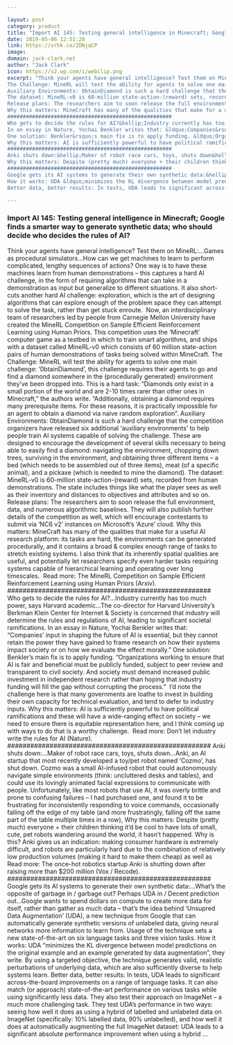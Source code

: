 ```yaml
---

layout: post
category: product
title: "Import AI 145: Testing general intelligence in Minecraft; Google finds a smarter way to generate synthetic data; who should decide who decides the rules of AI?"
date: 2019-05-06 12:51:28
link: https://vrhk.co/2DNjqCP
image: 
domain: jack-clark.net
author: "Jack Clark"
icon: https://s2.wp.com/i/webclip.png
excerpt: "Think your agents have general intelligence? Test them on MineRL:&hellip;Games as procedural simulators&hellip;How can we get machines to learn to perform complicated, lengthy sequences of actions? One way is to have these machines learn from human demonstrations &ndash; this captures a hard AI challenge, in the form of requiring algorithms that can take in a demonstration as input but generalize to different situations. It also short-cuts another hard AI challenge: exploration, which is the art of designing algorithms that can explore enough of the problem space they can attempt to solve the task, rather than get stuck enroute.&nbsp; Now, an interdisciplinary team of researchers led by people from Carnegie Mellon University have created the MineRL Competition on Sample Efficient Reinforcement Learning using Human Priors. This competition uses the &lsquo;Minecraft&rsquo; computer game as a testbed in which to train smart algorithms, and ships with a dataset called MineRL-v0 which consists of 60 million state-action pairs of human demonstrations of tasks being solved within MineCraft.
The Challenge: MineRL will test the ability for agents to solve one main challenge: &lsquo;0btainDiamond&rsquo;, this challenge requires their agents to go and find a diamond somewhere in the (procedurally generated) environment they&rsquo;ve been dropped into. This is a hard task: &ldquo;Diamonds only exist in a small portion of the world and are 2-10 times rarer than other ones in Minecraft,&rdquo; the authors write. &ldquo;Additionally, obtaining a diamond requires many prerequisite items. For these reasons, it is practically impossible for an agent to obtain a diamond via naive random exploration&rdquo;.
Auxiliary Environments: 0btainDiamond is such a hard challenge that the competition organizers have released six additional &lsquo;auxiliary environments&rsquo; to help people train AI systems capable of solving the challenge. These are designed to encourage the development of several skills necessary to being able to easily find a diamond: navigating the environment, chopping down trees, surviving in the environment, and obtaining three different items &ndash; a bed (which needs to be assembled out of three items), meat (of a specific animal), and a pickaxe (which is needed to mine the diamond).
The dataset: MineRL-v0 is 60-million state-action-(reward) sets, recorded from human demonstrations. The state includes things like what the player sees as well as their inventory and distances to objectives and attributes and so on.
Release plans: The researchers aim to soon release the full environment, data, and numerous algorithmic baselines. They will also publish further details of the competition as well, which will encourage contestants to submit via &lsquo;NC6 v2&rsquo; instances on Microsoft&rsquo;s &lsquo;Azure&rsquo; cloud.
Why this matters: MineCraft has many of the qualities that make for a useful AI research platform: its tasks are hard, the environments can be generated procedurally, and it contains a broad &amp; complex enough range of tasks to stretch existing systems. I also think that its inherently spatial qualities are useful, and potentially let researchers specify even harder tasks requiring systems capable of hierarchical learning and operating over long timescales.&nbsp;&nbsp;Read more: The MineRL Competition on Sample Efficient Reinforcement Learning using Human Priors (Arxiv).
#####################################################
Who gets to decide the rules for AI?&hellip;Industry currently has too much power, says Harvard academic&hellip;The co-director for Harvard University&rsquo;s Berkman Klein Center for Internet &amp; Society is concerned that industry will determine the rules and regulations of AI, leading to significant societal ramifications. 
In an essay in Nature, Yochai Benkler writes that: &ldquo;Companies&rsquo; input in shaping the future of AI is essential, but they cannot retain the power they have gained to frame research on how their systems impact society or on how we evaluate the effect morally.&rdquo;
One solution: Benkler&rsquo;s main fix is to apply funding. &ldquo;Organizations working to ensure that AI is fair and beneficial must be publicly funded, subject to peer review and transparent to civil society. And society must demand increased public investment in independent research rather than hoping that industry funding will fill the gap without corrupting the process.&rdquo;&nbsp; I&rsquo;d note the challenge here is that many governments are loathe to invest in building their own capacity for technical evaluation, and tend to defer to industry inputs.
Why this matters: AI is sufficiently powerful to have political ramifications and these will have a wide-ranging effect on society &ndash; we need to ensure there is equitable representation here, and I think coming up with ways to do that is a worthy challenge.&nbsp; Read more: Don&rsquo;t let industry write the rules for AI (Nature).
#####################################################
Anki shuts down:&hellip;Maker of robot race cars, toys, shuts down&hellip;Anki, an AI startup that most recently developed a toy/pet robot named &lsquo;Cozmo&rsquo;, has shut down. Cozmo was a small AI-infused robot that could autonomously navigate simple environments (think: uncluttered desks and tables), and could use its lovingly animated facial expressions to communicate with people. Unfortunately, like most robots that use AI, it was overly brittle and prone to confusing failures &ndash; I had purchased one, and found it to be frustrating for inconsistently responding to voice commands, occasionally falling off the edge of my table (and more frustratingly, falling off the same part of the table multiple times in a row), 
Why this matters: Despite (pretty much) everyone + their children thinking it&rsquo;d be cool to have lots of small, cute, pet robots wandering around the world, it hasn&rsquo;t happened. Why is this? Anki gives us an indication: making consumer hardware is extremely difficult, and robots are particularly hard due to the combination of relatively low production volumes (making it hard to make them cheap) as well as&nbsp; Read more: The once-hot robotics startup Anki is shutting down after raising more than $200 million (Vox / Recode).
#####################################################
Google gets its AI systems to generate their own synthetic data:&hellip;What&rsquo;s the opposite of garbage in / garbage out? Perhaps UDA in / Decent prediction out&hellip;Google wants to spend dollars on compute to create more data for itself, rather than gather as much data &ndash; that&rsquo;s the idea behind &lsquo;Unsupred Data Augmentation&rsquo; (UDA), a new technique from Google that can automatically generate synthetic versions of unlabeled data, giving neural networks more information to learn from. Usage of the technique sets a new state-of-the-art on six language tasks and three vision tasks. 
How it works: UDA &ldquo;minimizes the KL divergence between model predictions on the original example and an example generated by data augmentation&rdquo;, they write. By using a targeted objective, the technique generates valid, realistic perturbations of underlying data, which are also sufficiently diverse to help systems learn. 
Better data, better results: In tests, UDA leads to significant across-the-board improvements on a range of language tasks. It can also match (or approach) state-of-the-art performance on various tasks while using significantly less data. They also test their approach on ImageNet &ndash; a much more challenging task. They test UDA&rsquo;s performance in two ways: seeing how well it does as using a hybrid of labelled and unlabeled data on ImageNet (specifically: 10% labelled data, 90% unlabelled), and how well it does at automatically augmenting the full ImageNet dataset: UDA leads to a significant absolute performance improvement when using a hybrid …"

---
```


### Import AI 145: Testing general intelligence in Minecraft; Google finds a smarter way to generate synthetic data; who should decide who decides the rules of AI?

Think your agents have general intelligence? Test them on MineRL:&hellip;Games as procedural simulators&hellip;How can we get machines to learn to perform complicated, lengthy sequences of actions? One way is to have these machines learn from human demonstrations &ndash; this captures a hard AI challenge, in the form of requiring algorithms that can take in a demonstration as input but generalize to different situations. It also short-cuts another hard AI challenge: exploration, which is the art of designing algorithms that can explore enough of the problem space they can attempt to solve the task, rather than get stuck enroute.&nbsp; Now, an interdisciplinary team of researchers led by people from Carnegie Mellon University have created the MineRL Competition on Sample Efficient Reinforcement Learning using Human Priors. This competition uses the &lsquo;Minecraft&rsquo; computer game as a testbed in which to train smart algorithms, and ships with a dataset called MineRL-v0 which consists of 60 million state-action pairs of human demonstrations of tasks being solved within MineCraft.
The Challenge: MineRL will test the ability for agents to solve one main challenge: &lsquo;0btainDiamond&rsquo;, this challenge requires their agents to go and find a diamond somewhere in the (procedurally generated) environment they&rsquo;ve been dropped into. This is a hard task: &ldquo;Diamonds only exist in a small portion of the world and are 2-10 times rarer than other ones in Minecraft,&rdquo; the authors write. &ldquo;Additionally, obtaining a diamond requires many prerequisite items. For these reasons, it is practically impossible for an agent to obtain a diamond via naive random exploration&rdquo;.
Auxiliary Environments: 0btainDiamond is such a hard challenge that the competition organizers have released six additional &lsquo;auxiliary environments&rsquo; to help people train AI systems capable of solving the challenge. These are designed to encourage the development of several skills necessary to being able to easily find a diamond: navigating the environment, chopping down trees, surviving in the environment, and obtaining three different items &ndash; a bed (which needs to be assembled out of three items), meat (of a specific animal), and a pickaxe (which is needed to mine the diamond).
The dataset: MineRL-v0 is 60-million state-action-(reward) sets, recorded from human demonstrations. The state includes things like what the player sees as well as their inventory and distances to objectives and attributes and so on.
Release plans: The researchers aim to soon release the full environment, data, and numerous algorithmic baselines. They will also publish further details of the competition as well, which will encourage contestants to submit via &lsquo;NC6 v2&rsquo; instances on Microsoft&rsquo;s &lsquo;Azure&rsquo; cloud.
Why this matters: MineCraft has many of the qualities that make for a useful AI research platform: its tasks are hard, the environments can be generated procedurally, and it contains a broad &amp; complex enough range of tasks to stretch existing systems. I also think that its inherently spatial qualities are useful, and potentially let researchers specify even harder tasks requiring systems capable of hierarchical learning and operating over long timescales.&nbsp;&nbsp;Read more: The MineRL Competition on Sample Efficient Reinforcement Learning using Human Priors (Arxiv).
#####################################################
Who gets to decide the rules for AI?&hellip;Industry currently has too much power, says Harvard academic&hellip;The co-director for Harvard University&rsquo;s Berkman Klein Center for Internet &amp; Society is concerned that industry will determine the rules and regulations of AI, leading to significant societal ramifications. 
In an essay in Nature, Yochai Benkler writes that: &ldquo;Companies&rsquo; input in shaping the future of AI is essential, but they cannot retain the power they have gained to frame research on how their systems impact society or on how we evaluate the effect morally.&rdquo;
One solution: Benkler&rsquo;s main fix is to apply funding. &ldquo;Organizations working to ensure that AI is fair and beneficial must be publicly funded, subject to peer review and transparent to civil society. And society must demand increased public investment in independent research rather than hoping that industry funding will fill the gap without corrupting the process.&rdquo;&nbsp; I&rsquo;d note the challenge here is that many governments are loathe to invest in building their own capacity for technical evaluation, and tend to defer to industry inputs.
Why this matters: AI is sufficiently powerful to have political ramifications and these will have a wide-ranging effect on society &ndash; we need to ensure there is equitable representation here, and I think coming up with ways to do that is a worthy challenge.&nbsp; Read more: Don&rsquo;t let industry write the rules for AI (Nature).
#####################################################
Anki shuts down:&hellip;Maker of robot race cars, toys, shuts down&hellip;Anki, an AI startup that most recently developed a toy/pet robot named &lsquo;Cozmo&rsquo;, has shut down. Cozmo was a small AI-infused robot that could autonomously navigate simple environments (think: uncluttered desks and tables), and could use its lovingly animated facial expressions to communicate with people. Unfortunately, like most robots that use AI, it was overly brittle and prone to confusing failures &ndash; I had purchased one, and found it to be frustrating for inconsistently responding to voice commands, occasionally falling off the edge of my table (and more frustratingly, falling off the same part of the table multiple times in a row), 
Why this matters: Despite (pretty much) everyone + their children thinking it&rsquo;d be cool to have lots of small, cute, pet robots wandering around the world, it hasn&rsquo;t happened. Why is this? Anki gives us an indication: making consumer hardware is extremely difficult, and robots are particularly hard due to the combination of relatively low production volumes (making it hard to make them cheap) as well as&nbsp; Read more: The once-hot robotics startup Anki is shutting down after raising more than $200 million (Vox / Recode).
#####################################################
Google gets its AI systems to generate their own synthetic data:&hellip;What&rsquo;s the opposite of garbage in / garbage out? Perhaps UDA in / Decent prediction out&hellip;Google wants to spend dollars on compute to create more data for itself, rather than gather as much data &ndash; that&rsquo;s the idea behind &lsquo;Unsupred Data Augmentation&rsquo; (UDA), a new technique from Google that can automatically generate synthetic versions of unlabeled data, giving neural networks more information to learn from. Usage of the technique sets a new state-of-the-art on six language tasks and three vision tasks. 
How it works: UDA &ldquo;minimizes the KL divergence between model predictions on the original example and an example generated by data augmentation&rdquo;, they write. By using a targeted objective, the technique generates valid, realistic perturbations of underlying data, which are also sufficiently diverse to help systems learn. 
Better data, better results: In tests, UDA leads to significant across-the-board improvements on a range of language tasks. It can also match (or approach) state-of-the-art performance on various tasks while using significantly less data. They also test their approach on ImageNet &ndash; a much more challenging task. They test UDA&rsquo;s performance in two ways: seeing how well it does as using a hybrid of labelled and unlabeled data on ImageNet (specifically: 10% labelled data, 90% unlabelled), and how well it does at automatically augmenting the full ImageNet dataset: UDA leads to a significant absolute performance improvement when using a hybrid …